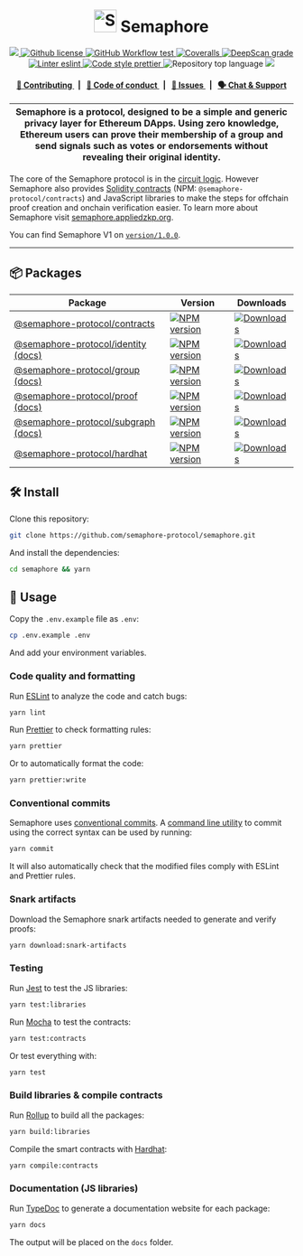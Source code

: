 <p align="center">
    <h1 align="center">
      <picture>
        <source media="(prefers-color-scheme: dark)" srcset="https://github.com/semaphore-protocol/website/blob/main/static/img/semaphore-icon-dark.svg">
        <source media="(prefers-color-scheme: light)" srcset="https://github.com/semaphore-protocol/website/blob/main/static/img/semaphore-icon.svg">
        <img width="40" alt="Semaphore icon." src="https://github.com/semaphore-protocol/website/blob/main/static/img/semaphore-icon.svg">
      </picture>
      Semaphore
    </h1>
</p>

<p align="center">
    <a href="https://github.com/semaphore-protocol" target="_blank">
        <img src="https://img.shields.io/badge/project-Semaphore-blue.svg?style=flat-square">
    </a>
    <a href="/LICENSE">
        <img alt="Github license" src="https://img.shields.io/github/license/semaphore-protocol/semaphore.svg?style=flat-square">
    </a>
    <a href="https://github.com/semaphore-protocol/semaphore/actions?query=workflow%3Aproduction">
        <img alt="GitHub Workflow test" src="https://img.shields.io/github/workflow/status/semaphore-protocol/semaphore/production?label=test&style=flat-square&logo=github">
    </a>
    <a href="https://coveralls.io/github/semaphore-protocol/semaphore">
        <img alt="Coveralls" src="https://img.shields.io/coveralls/github/semaphore-protocol/semaphore?style=flat-square&logo=coveralls">
    </a>
    <a href="https://deepscan.io/dashboard#view=project&tid=16502&pid=22324&bid=657461">
        <img src="https://deepscan.io/api/teams/16502/projects/22324/branches/657461/badge/grade.svg" alt="DeepScan grade">
    </a>
    <a href="https://eslint.org/">
        <img alt="Linter eslint" src="https://img.shields.io/badge/linter-eslint-8080f2?style=flat-square&logo=eslint">
    </a>
    <a href="https://prettier.io/">
        <img alt="Code style prettier" src="https://img.shields.io/badge/code%20style-prettier-f8bc45?style=flat-square&logo=prettier">
    </a>
    <img alt="Repository top language" src="https://img.shields.io/github/languages/top/semaphore-protocol/semaphore?style=flat-square">
    <a href="https://www.gitpoap.io/gh/semaphore-protocol/semaphore" target="_blank">
        <img src="https://public-api.gitpoap.io/v1/repo/semaphore-protocol/semaphore/badge">
    </a>

</p>

<div align="center">
    <h4>
        <a href="/CONTRIBUTING.md">
            👥 Contributing
        </a>
        <span>&nbsp;&nbsp;|&nbsp;&nbsp;</span>
        <a href="/CODE_OF_CONDUCT.md">
            🤝 Code of conduct
        </a>
        <span>&nbsp;&nbsp;|&nbsp;&nbsp;</span>
        <a href="https://github.com/semaphore-protocol/semaphore/contribute">
            🔎 Issues
        </a>
        <span>&nbsp;&nbsp;|&nbsp;&nbsp;</span>
        <a href="https://discord.gg/6mSdGHnstH">
            🗣️ Chat &amp; Support
        </a>
    </h4>
</div>

| Semaphore is a protocol, designed to be a simple and generic privacy layer for Ethereum DApps. Using zero knowledge, Ethereum users can prove their membership of a group and send signals such as votes or endorsements without revealing their original identity. |
| ------------------------------------------------------------------------------------------------------------------------------------------------------------------------------------------------------------------------------------------------------------------- |

The core of the Semaphore protocol is in the [circuit logic](/packages/circuits/scheme.png). However Semaphore also provides [Solidity contracts](/packages/contracts) (NPM: `@semaphore-protocol/contracts`) and JavaScript libraries to make the steps for offchain proof creation and onchain verification easier. To learn more about Semaphore visit [semaphore.appliedzkp.org](https://semaphore.appliedzkp.org).

You can find Semaphore V1 on [`version/1.0.0`](https://github.com/semaphore-protocol/semaphore/tree/version/1.0.0).

---

## 📦 Packages

<table>
    <th>Package</th>
    <th>Version</th>
    <th>Downloads</th>
    <tbody>
        <tr>
            <td>
                <a href="/packages/contracts">
                    @semaphore-protocol/contracts
                </a>
            </td>
            <td>
                <!-- NPM version -->
                <a href="https://npmjs.org/package/@semaphore-protocol/contracts">
                    <img src="https://img.shields.io/npm/v/@semaphore-protocol/contracts.svg?style=flat-square" alt="NPM version" />
                </a>
            </td>
            <td>
                <!-- Downloads -->
                <a href="https://npmjs.org/package/@semaphore-protocol/contracts">
                    <img src="https://img.shields.io/npm/dm/@semaphore-protocol/contracts.svg?style=flat-square" alt="Downloads" />
                </a>
            </td>
        </tr>
        <tr>
            <td>
                <a href="/packages/identity">
                    @semaphore-protocol/identity
                </a>
                <a href="https://semaphore-protocol.github.io/semaphore/identity">
                    (docs)
                </a>
            </td>
            <td>
                <!-- NPM version -->
                <a href="https://npmjs.org/package/@semaphore-protocol/identity">
                    <img src="https://img.shields.io/npm/v/@semaphore-protocol/identity.svg?style=flat-square" alt="NPM version" />
                </a>
            </td>
            <td>
                <!-- Downloads -->
                <a href="https://npmjs.org/package/@semaphore-protocol/identity">
                    <img src="https://img.shields.io/npm/dm/@semaphore-protocol/identity.svg?style=flat-square" alt="Downloads" />
                </a>
            </td>
        </tr>
        <tr>
            <td>
                <a href="/packages/group">
                    @semaphore-protocol/group
                </a>
                <a href="https://semaphore-protocol.github.io/semaphore/group">
                    (docs)
                </a>
            </td>
            <td>
                <!-- NPM version -->
                <a href="https://npmjs.org/package/@semaphore-protocol/group">
                    <img src="https://img.shields.io/npm/v/@semaphore-protocol/group.svg?style=flat-square" alt="NPM version" />
                </a>
            </td>
            <td>
                <!-- Downloads -->
                <a href="https://npmjs.org/package/@semaphore-protocol/group">
                    <img src="https://img.shields.io/npm/dm/@semaphore-protocol/group.svg?style=flat-square" alt="Downloads" />
                </a>
            </td>
        </tr>
        <tr>
            <td>
                <a href="/packages/proof">
                    @semaphore-protocol/proof
                </a>
                <a href="https://semaphore-protocol.github.io/semaphore/proof">
                    (docs)
                </a>
            </td>
            <td>
                <!-- NPM version -->
                <a href="https://npmjs.org/package/@semaphore-protocol/proof">
                    <img src="https://img.shields.io/npm/v/@semaphore-protocol/proof.svg?style=flat-square" alt="NPM version" />
                </a>
            </td>
            <td>
                <!-- Downloads -->
                <a href="https://npmjs.org/package/@semaphore-protocol/proof">
                    <img src="https://img.shields.io/npm/dm/@semaphore-protocol/proof.svg?style=flat-square" alt="Downloads" />
                </a>
            </td>
        </tr>
        <tr>
            <td>
                <a href="/packages/subgraph">
                    @semaphore-protocol/subgraph
                </a>
                <a href="https://semaphore-protocol.github.io/semaphore/subgraph">
                    (docs)
                </a>
            </td>
            <td>
                <!-- NPM version -->
                <a href="https://npmjs.org/package/@semaphore-protocol/subgraph">
                    <img src="https://img.shields.io/npm/v/@semaphore-protocol/subgraph.svg?style=flat-square" alt="NPM version" />
                </a>
            </td>
            <td>
                <!-- Downloads -->
                <a href="https://npmjs.org/package/@semaphore-protocol/subgraph">
                    <img src="https://img.shields.io/npm/dm/@semaphore-protocol/subgraph.svg?style=flat-square" alt="Downloads" />
                </a>
            </td>
        </tr>
        <tr>
            <td>
                <a href="/packages/hardhat">
                    @semaphore-protocol/hardhat
                </a>
            </td>
            <td>
                <!-- NPM version -->
                <a href="https://npmjs.org/package/@semaphore-protocol/hardhat">
                    <img src="https://img.shields.io/npm/v/@semaphore-protocol/hardhat.svg?style=flat-square" alt="NPM version" />
                </a>
            </td>
            <td>
                <!-- Downloads -->
                <a href="https://npmjs.org/package/@semaphore-protocol/hardhat">
                    <img src="https://img.shields.io/npm/dm/@semaphore-protocol/hardhat.svg?style=flat-square" alt="Downloads" />
                </a>
            </td>
        </tr>
    <tbody>

</table>

## 🛠 Install

Clone this repository:

```bash
git clone https://github.com/semaphore-protocol/semaphore.git
```

And install the dependencies:

```bash
cd semaphore && yarn
```

## 📜 Usage

Copy the `.env.example` file as `.env`:

```bash
cp .env.example .env
```

And add your environment variables.

### Code quality and formatting

Run [ESLint](https://eslint.org/) to analyze the code and catch bugs:

```bash
yarn lint
```

Run [Prettier](https://prettier.io/) to check formatting rules:

```bash
yarn prettier
```

Or to automatically format the code:

```bash
yarn prettier:write
```

### Conventional commits

Semaphore uses [conventional commits](https://www.conventionalcommits.org/en/v1.0.0/). A [command line utility](https://github.com/commitizen/cz-cli) to commit using the correct syntax can be used by running:

```bash
yarn commit
```

It will also automatically check that the modified files comply with ESLint and Prettier rules.

### Snark artifacts

Download the Semaphore snark artifacts needed to generate and verify proofs:

```bash
yarn download:snark-artifacts
```

### Testing

Run [Jest](https://jestjs.io/) to test the JS libraries:

```bash
yarn test:libraries
```

Run [Mocha](https://mochajs.org/) to test the contracts:

```bash
yarn test:contracts
```

Or test everything with:

```bash
yarn test
```

### Build libraries & compile contracts

Run [Rollup](https://www.rollupjs.org) to build all the packages:

```bash
yarn build:libraries
```

Compile the smart contracts with [Hardhat](https://hardhat.org/):

```bash
yarn compile:contracts
```

### Documentation (JS libraries)

Run [TypeDoc](https://typedoc.org/) to generate a documentation website for each package:

```bash
yarn docs
```

The output will be placed on the `docs` folder.
